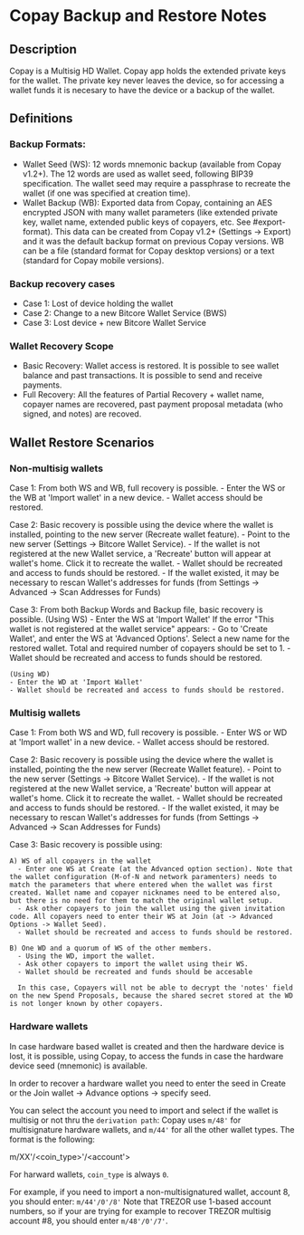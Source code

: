 

# Copay Backup and Restore Notes

## Description

Copay is a Multisig HD Wallet. Copay app holds the extended private keys for the wallet. The private key never leaves the device, so for accessing a wallet funds it is necesary to have the device or a backup of the wallet. 

## Definitions

### Backup Formats:
 * Wallet Seed (WS): 12 words mnemonic backup (available from Copay v1.2+). The 12 words are used as wallet seed, following BIP39 specification. The wallet seed may require a passphrase to recreate the wallet (if one was specified at creation time).
 * Wallet Backup (WB): Exported data from Copay, containing an AES encrypted JSON with many wallet parameters (like extended private key, wallet name, extended public keys of copayers, etc. See #export-format). This data can be created from Copay v1.2+ (Settings -> Export) and it was the default backup format on previous Copay versions. WB can be a file (standard format for Copay desktop versions) or a text (standard for Copay mobile versions).

### Backup recovery cases
 * Case 1: Lost of device holding the wallet
 * Case 2: Change to a new Bitcore Wallet Service (BWS)
 * Case 3: Lost device + new Bitcore Wallet Service

### Wallet Recovery Scope
* Basic Recovery: Wallet access is restored. It is possible to see wallet balance and past transactions. It is possible to send and receive payments.
 * Full Recovery: All the features of Partial Recovery + wallet name, copayer names are recovered, past payment proposal metadata (who signed, and notes) are recoved.
      
## Wallet Restore Scenarios

### Non-multisig wallets

  Case 1: From both WS and WB, full recovery is possible.
    - Enter the WS or the WB at 'Import wallet' in a new device.
    - Wallet access should be restored.
    
  Case 2: Basic recovery is possible using the device where the wallet is installed, pointing to the new server (Recreate wallet feature).
    - Point to the new server (Settings -> Bitcore Wallet Service).
    - If the wallet is not registered at the new Wallet service, a 'Recreate' button will appear at wallet's home. Click it to recreate the wallet.
    - Wallet should be recreated and access to funds should be restored.
    - If the wallet existed, it may be necessary to rescan Wallet's addresses for funds (from Settings -> Advanced -> Scan Addresses for Funds)
    
  Case 3: From both Backup Words and Backup file, basic recovery is possible.
    (Using WS)
    - Enter the WS at 'Import Wallet'
      If the error "This wallet is not registered at the wallet service" appears:
      - Go to 'Create Wallet', and enter the WS at 'Advanced Options'. Select a new name for the restored wallet. Total and required number of copayers should be set to 1.
      - Wallet should be recreated and access to funds should be restored.
      
    (Using WD)
    - Enter the WD at 'Import Wallet'
    - Wallet should be recreated and access to funds should be restored.
 

### Multisig wallets

  Case 1: From both WS and WD, full recovery is possible.
    - Enter WS or WD at 'Import wallet' in a new device.
    - Wallet access should be restored.
   
  Case 2: Basic recovery is possible using the device where the wallet is installed, pointing the the new server (Recreate Wallet feature).
    - Point to the new server (Settings -> Bitcore Wallet Service).
    - If the wallet is not registered at the new Wallet service, a 'Recreate' button will appear at wallet's home. Click it to recreate the wallet.
    - Wallet should be recreated and access to funds should be restored.
    - If the wallet existed, it may be necessary to rescan Wallet's addresses for funds (from Settings -> Advanced -> Scan Addresses for Funds)
    
  Case 3: Basic recovery is possible using:

    A) WS of all copayers in the wallet 
      - Enter one WS at Create (at the Advanced option section). Note that the wallet configuration (M-of-N and network paramenters) needs to match the parameters that where entered when the wallet was first created. Wallet name and copayer nicknames need to be entered also, but there is no need for them to match the original wallet setup.
      - Ask other copayers to join the wallet using the given invitation code. All copayers need to enter their WS at Join (at -> Advanced Options -> Wallet Seed).
      - Wallet should be recreated and access to funds should be restored.
    
    B) One WD and a quorum of WS of the other members.
      - Using the WD, import the wallet.
      - Ask other copayers to import the wallet using their WS.
      - Wallet should be recreated and funds should be accesable 
      
      In this case, Copayers will not be able to decrypt the 'notes' field on the new Spend Proposals, because the shared secret stored at the WD is not longer known by other copayers.


### Hardware wallets

In case hardware based wallet is created and then the hardware device is lost, it is possible, using Copay, to access the funds in case the hardware device seed (mnemonic) is available.

In order to recover a hardware wallet you need to enter the seed in
   Create or the Join wallet  -> Advance options -> specify seed. 
   
You can select the account you need to import and select if the wallet is multisig or not thru the `derivation path`: Copay uses `m/48'` for multisignature hardware wallets, and `m/44'` for all the other wallet types. The format is the following:

  m/XX'/<coin_type>'/<account'>
  
For harward wallets, `coin_type` is always `0`.

For example, if you need to import a non-multisignatured wallet, account 8, you should enter: `m/44'/0'/8'`
Note that TREZOR use 1-based account numbers, so if your are trying for example to recover TREZOR multisig account #8, you should enter `m/48'/0'/7'`.

